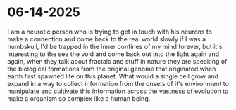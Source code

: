 # 06-14-2025

I am a neurotic person who is trying to get in touch with his
neurons to make a connection and come back to the real world slowly
if I was a numbskull, I'd be trapped in the inner confines of my
mind forever, but it's interesting to the see the void and come back
out into the light again and again, when they talk about fractals
and stuff in nature they are speaking of the biological formations
from the original genome that originated when earth first spawned
life on this planet. What would a single cell grow and expand in a
way to collect information from the onsets of it's environment to
manipulate and cultivate this information across the vastness of evolution
to make a organism so complex like a human being.
